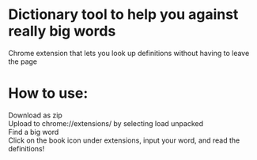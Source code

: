 # Dictionary tool to help you against really big words
Chrome extension that lets you look up definitions without having to leave the page

# How to use:
Download as zip \
Upload to chrome://extensions/ by selecting load unpacked \
Find a big word \
Click on the book icon under extensions, input your word, and read the definitions!
